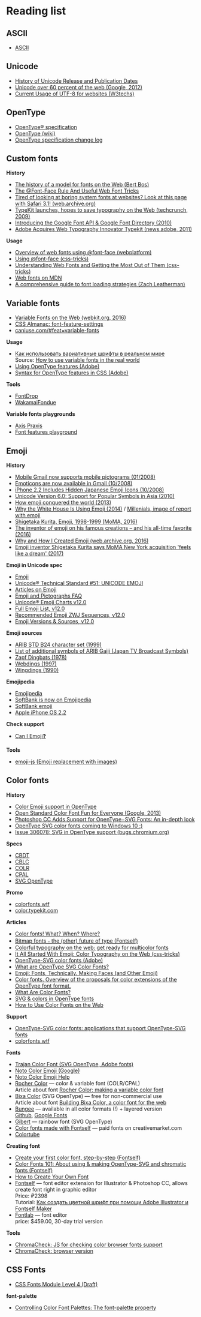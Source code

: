 # Reading list

## ASCII

* [ASCII](https://ethw.org/ASCII)

## Unicode

* [History of Unicode Release and Publication Dates](http://www.unicode.org/history/publicationdates.html)
* [Unicode over 60 percent of the web (Google, 2012)](https://googleblog.blogspot.com/2012/02/unicode-over-60-percent-of-web.html)
* [Current Usage of UTF-8 for websites (W3techs)](https://w3techs.com/technologies/details/en-utf8/all/all)

## OpenType

* [OpenType® specification](https://docs.microsoft.com/en-us/typography/opentype/spec/)
* [OpenType (wiki)](https://ru.wikipedia.org/wiki/OpenType)
* [OpenType specification change log](https://docs.microsoft.com/ru-ru/typography/opentype/spec/changes)

## Custom fonts

**History**

* [The history of a model for fonts on the Web (Bert Bos)](https://www.w3.org/Talks/2010/0313-Fonts-SXSW/)
* [The @Font-Face Rule And Useful Web Font Tricks](https://www.smashingmagazine.com/2011/03/the-font-face-rule-revisited-and-useful-tricks/)
* [Tired of looking at boring system fonts at websites?
Look at this page with Safari 3.1! (web.archive.org)](https://web.archive.org/web/20080406214731/http://www.fonts.info/info/press/font-face-embedding-demo.htm)
* [TypeKit launches, hopes to save typography on the Web (techcrunch, 2009)](https://techcrunch.com/2009/11/11/typekit-launches-hopes-to-save-typography-on-the-web/)
* [Introducing the Google Font API & Google Font Directory (2010)](http://googlecode.blogspot.com/2010/05/introducing-google-font-api-google-font.html)
* [Adobe Acquires Web Typography Innovator Typekit (news.adobe, 2011)](https://news.adobe.com/press-release/adobe-creative-cloud-dps/adobe-acquires-web-typography-innovator-typekit)

**Usage**

* [Overview of web fonts using @font-face (webplatform)](https://webplatform.github.io/docs/tutorials/typography/font-face/)
* [Using @font-face (css-tricks)](https://css-tricks.com/snippets/css/using-font-face/)
* [Understanding Web Fonts and Getting the Most Out of Them (css-tricks)](https://css-tricks.com/understanding-web-fonts-getting/)
* [Web fonts on MDN](https://developer.mozilla.org/en-US/docs/Learn/CSS/Styling_text/Web_fonts)
* [A comprehensive guide to font loading strategies (Zach Leatherman)](https://www.zachleat.com/web/comprehensive-webfonts/)

## Variable fonts

* [Variable Fonts on the Web (webkit.org, 2016)](https://webkit.org/blog/7051/variable-fonts-on-the-web/)
* [CSS Almanac: font-feature-settings](https://css-tricks.com/almanac/properties/f/font-feature-settings/)
* [caniuse.com/#feat=variable-fonts](https://caniuse.com/#feat=variable-fonts)

**Usage**

* [Как использовать вариативные шрифты в реальном мире](https://css-live.ru/articles/kak-ispolzovat-variativnye-shrifty-v-realnom-mire.html)<br>
  Source: [How to use variable fonts in the real world](https://clearleft.com/posts/how-to-use-variable-fonts-in-the-real-world)
* [Using OpenType features (Adobe)](https://helpx.adobe.com/fonts/using/use-open-type-features.html)
* [Syntax for OpenType features in CSS (Adobe)](https://helpx.adobe.com/fonts/using/open-type-syntax.html)

**Tools**

* [FontDrop](https://fontdrop.info)
* [WakamaiFondue](https://wakamaifondue.com)

**Variable fonts playgrounds**

* [Axis Praxis](https://www.axis-praxis.org/)
* [Font features playground](http://clagnut.com/sandbox/css3/)

## Emoji

**History**

* [Mobile Gmail now supports mobile pictograms (01/2008)](https://japan.googleblog.com/2008/01/gmail.html)
* [Emoticons are now available in Gmail (10/2008)](https://japan.googleblog.com/2008/10/gmail.html)
* [iPhone 2.2 Includes Hidden Japanese Emoji Icons (10/2008)](https://www.macrumors.com/2008/10/05/iphone-2-2-includes-hidden-japanese-emoji-icons)
* [Unicode Version 6.0: Support for Popular Symbols in Asia (2010)](http://blog.unicode.org/2010/10/unicode-version-60-support-for-popular.html)
* [How emoji conquered the world (2013)](https://www.theverge.com/2013/3/4/3966140/how-emoji-conquered-the-world)
* [Why the White House Is Using Emoji (2014)](https://www.theatlantic.com/technology/archive/2014/10/why-the-white-house-is-using-emojis/381307/) / [Millenials, image of report with emoji](https://cdn.theatlantic.com/assets/media/img/posts/2014/10/millennials_centered_infographic_v3/47ec5dff2.jpg)
* [Shigetaka Kurita, Emoji, 1998-1999 (MoMA, 2016)](https://www.moma.org/collection/works/196070)
* [The inventor of emoji on his famous creations – and his all-time favorite (2016)](https://www.theguardian.com/technology/2016/oct/27/emoji-inventor-shigetaka-kurita-moma-new-york-text)
* [Why and How I Created Emoji (web.archive.org, 2016)](https://web.archive.org/web/20160610220635/http://ignition.co/105)
* [Emoji inventor Shigetaka Kurita says MoMA New York acquisition 'feels like a dream' (2017)](https://www.abc.net.au/news/2017-02-11/meet-the-man-who-invented-emoji/8249456)

**Emoji in Unicode spec**

* [Emoji](http://www.unicode.org/emoji/)
* [Unicode® Technical Standard #51: UNICODE EMOJI](http://www.unicode.org/reports/tr51/)
* [Articles on Emoji](https://www.unicode.org/press/emoji.html)
* [Emoji and Pictographs FAQ](http://unicode.org/faq/emoji_dingbats.html)
* [Unicode® Emoji Charts v12.0](http://www.unicode.org/emoji/charts/)
* [Full Emoji List, v12.0](http://www.unicode.org/emoji/charts/full-emoji-list.htmll)
* [Recommended Emoji ZWJ Sequences, v12.0](http://unicode.org/emoji/charts/emoji-zwj-sequences.html)
* [Emoji Versions & Sources, v12.0](https://www.unicode.org/emoji/charts/emoji-versions-sources.html)

**Emoji sources**

* [ARIB STD B24 character set (1999)](https://en.wikipedia.org/wiki/ARIB_STD_B24_character_set)
* [List of additional symbols of ARIB Gaiji (Japan TV Broadcast Symbols)](https://ja.wikipedia.org/wiki/ARIB%E5%A4%96%E5%AD%97%E3%81%AE%E8%BF%BD%E5%8A%A0%E8%A8%98%E5%8F%B7%E4%B8%80%E8%A6%A7)
* [Zapf Dingbats (1978)](https://en.wikipedia.org/wiki/Zapf_Dingbats)
* [Webdings (1997)](https://en.wikipedia.org/wiki/Webdings)
* [Wingdings (1990)](https://en.wikipedia.org/wiki/Wingdings)

**Emojipedia**

* [Emojipedia](https://emojipedia.org/)
* [SoftBank is now on Emojipedia](https://blog.emojipedia.org/softbank-is-now-on-emojipedia/)
* [SoftBank emoji](https://emojipedia.org/softbank/)
* [Apple iPhone OS 2.2](https://emojipedia.org/apple/iphone-os-2.2/)

**Check support**

* [Can I Emoji❓](http://caniemoji.com/)

**Tools**

* [emoji-js (Emoji replacement with images)](https://github.com/Julia-Lavrova/emoji-js)

## Color fonts

**History**

* [Color Emoji support in OpenType](https://rawgit.com/behdad/color-emoji/master/specification/v1.html)
* [Open Standard Color Font Fun for Everyone (Google, 2013)](https://opensource.googleblog.com/2013/05/open-standard-color-font-fun-for.html)
* [Photoshop CC Adds Support for OpenType−SVG Fonts: An in-depth look](https://blogs.adobe.com/creativecloud/photoshop-cc-adds-support-for-opentype%E2%88%92svg-fonts-an-in-depth-look/)
* [OpenType SVG color fonts coming to Windows 10 :)](http://typedrawers.com/discussion/1499/opentype-svg-color-fonts-coming-to-windows-10)
* [Issue 306078: SVG in OpenType support (bugs.chromium.org)](https://bugs.chromium.org/p/chromium/issues/detail?id=306078)

**Specs**

* [CBDT](https://docs.microsoft.com/ru-ru/typography/opentype/spec/cbdt)
* [CBLC](https://docs.microsoft.com/ru-ru/typography/opentype/spec/cblc)
* [COLR](https://docs.microsoft.com/ru-ru/typography/opentype/spec/colr)
* [CPAL](https://docs.microsoft.com/ru-ru/typography/opentype/spec/cpal)
* [SVG OpenType](https://docs.microsoft.com/ru-ru/typography/opentype/spec/svg)

**Promo**

* [colorfonts.wtf](https://www.colorfonts.wtf/)
* [color.typekit.com](https://color.typekit.com/)

**Articles**

* [Color fonts! What? When? Where?](https://learn.fontself.com/color-fonts-what-when-where-dd8c82e5a561)
* [Bitmap fonts﹣the (other) future of type (Fontself)](https://blog.fontself.com/bitmap-fonts-the-other-future-of-type-ca8aa5b51aa7)
* [Colorful typography on the web: get ready for multicolor fonts](https://pixelambacht.nl/2014/multicolor-fonts/)
* [It All Started With Emoji: Color Typography on the Web (css-tricks)](https://css-tricks.com/it-all-started-with-emoji-color-typography-on-the-web/)
* [OpenType-SVG color fonts (Adobe)](https://helpx.adobe.com/fonts/using/ot-svg-color-fonts.html)
* [What are OpenType SVG Color Fonts?](https://vectortwist.com/opentype-svg-color-fonts/)
* [Emoji: Fonts, Technically. Making Faces (and Other Emoji)](https://medium.com/making-faces-and-other-emoji/emoji-fonts-technically-40f3fdc0869e)
* [Color fonts. Overview of the proposals for color extensions of the OpenType font format.](https://blog.fontlab.com/font-tech/color-fonts/color-font-format-proposals/)
* [What Are Color Fonts?](https://design.tutsplus.com/articles/the-beginners-guide-to-color-fonts--cms-29861)
* [SVG & colors in OpenType fonts](https://colorfonts.langustefonts.com/howto.html)
* [How to Use Color Fonts on the Web](https://webdesign.tutsplus.com/tutorials/what-are-color-fonts--cms-31467)

**Support**

* [OpenType-SVG color fonts: applications that support OpenType-SVG fonts
](https://helpx.adobe.com/fonts/using/ot-svg-color-fonts.html#application-support)
* [colorfonts.wtf](https://www.colorfonts.wtf/)

**Fonts**

* [Trajan Color Font (SVG OpenType, Adobe fonts)](https://fonts.adobe.com/fonts/trajan-color)
* [Noto Color Emoji (Google)](https://www.google.com/get/noto/#emoji-zsye-color)
* [Noto Color Emoji Help](https://www.google.com/get/noto/help/emoji/)
* [Rocher Color](https://www.harbortype.com/rocher-color/) — color & variable font (COLR/CPAL)<br>
  Article about font [Rocher Color: making a variable color font](https://www.harbortype.com/blog/rocher-color-making-a-variable-color-font/)
* [Bixa Color](https://bixacolor.com/) (SVG OpenType) — free for non-commercial use<br>
  Article about font [Building Bixa Color, a color font for the web](https://pixelambacht.nl/2016/building-bixa-color/)
* [Bungee](https://djr.com/bungee/) — available in all color formats (!) + layered version<br>
  [Github](https://github.com/djrrb/bungee), [Google Fonts](https://fonts.google.com/?selection.family=Bungee&query=bungee)
* [Gibert](https://www.typewithpride.com/) — rainbow font (SVG OpenType)
* [Color fonts made with Fontself](https://creativemarket.com/fontself/collections/359610/Color-fonts-made-with-Fontself) — paid fonts on creativemarket.com
* [Colortube](https://www.fontfabric.com/fonts/colortube/)

**Creating font**

* [Create your first color font, step-by-step (Fontself)](https://learn.fontself.com/create-your-first-color-font-step-by-step-270ced3f0745)
* [Color Fonts 101: About using & making OpenType-SVG and chromatic fonts  (Fontself)](https://help.fontself.com/faqs/color-fonts-101)
* [How to Create Your Own Font](https://design.tutsplus.com/tutorials/how-to-create-your-own-font--cms-29019)
* [Fontself](https://www.fontself.com/) — font editor extension for Illustrator & Photoshop CC, allows create font right in graphic editor<br>
  Price: ₽2398<br>
  Tutorial: [Как создать цветной шрифт при помощи Adobe Illustrator и Fontself Maker](https://design.tutsplus.com/ru/tutorials/how-to-create-a-color-font--cms-30033)
* [Fontlab](https://www.fontlab.com/) — font editor<br>
  price: $459.00, 30-day trial version

**Tools**

* [ChromaCheck: JS for checking color browser fonts support](https://github.com/RoelN/ChromaCheck)
* [ChromaCheck: browser version](https://pixelambacht.nl/chromacheck/)

## CSS Fonts

* [CSS Fonts Module Level 4 (Draft)](https://drafts.csswg.org/css-fonts-4/)

**font-palette**

* [Controlling Color Font Palettes: The font-palette property](https://drafts.csswg.org/css-fonts-4/#font-palette-prop)
